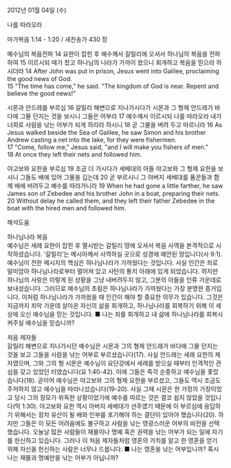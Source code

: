 2012년 01월 04일 (수)

나를 따라오라



마가복음 1:14 - 1:20 / 새찬송가 430 장


몌수님의 복음전파
14 요한이 잡힌 후 예수께서 갈릴리에 오셔서 하나님의 복음을 전파하여 
15 이르시되 때가 찼고 하나님의 나라가 가까이 왔으니 회개하고 복음을 믿으라 하시더라
14 After John was put in prison, Jesus went into Galilee, proclaiming the good news of God.   
15 "The time has come," he said. "The kingdom of God is near. Repent and believe the good news!"  

시몬과 안드레를 부르심
16 갈릴리 해변으로 지나가시다가 시몬과 그 형제 안드레가 바다에 그물 던지는 것을 보시니 그들은 어부라 
17 예수께서 이르시되 나를 따라오라 내가 너희로 사람을 낚는 어부가 되게 하리라 하시니 
18 곧 그물을 버려 두고 따르니라
16 As Jesus walked beside the Sea of Galilee, he saw Simon and his brother Andrew casting a net into the lake, for they were fishermen.   
17 "Come, follow me," Jesus said, "and I will make you fishers of men."   
18 At once they left their nets and followed him.   

야고보와 요한을 부르심
19 조금 더 가시다가 세베대의 아들 야고보와 그 형제 요한을 보시니 그들도 배에 있어 그물을 깁는데 
20 곧 부르시니 그 아버지 세베대를 품꾼들과 함께 배에 버려두고 예수를 따라가니라
19 When he had gone a little farther, he saw James son of Zebedee and his brother John in a boat, preparing their nets.   
20 Without delay he called them, and they left their father Zebedee in the boat with the hired men and followed him.

해석도움





하나님나라 복음  
예수님은 세례 요한이 잡힌 후 멸시받는 갈릴리 땅에 오셔서 복음 사역을 본격적으로 시작하셨습니다. ‘갈릴리’는 메시아께서 사역하실 곳으로 성경에 예언된 땅입니다(사 9:1). 예수님이 전한 메시지의 핵심은 하나님나라가 가까웠다는 것입니다. 사실 인간은 죄로 말미암아 하나님나라로부터 멀어져 있고 사탄의 통치 아래에 있게 되었습니다. 하지만 하나님의 사랑은 이렇게 된 상황을 그냥 내버려두지 않고, 그분의 아들을 인류 가운데로 보내셨습니다. 그러므로 예수님의 초림은 하나님나라가 가까웠다는 가장 분명한 증거입니다. 이처럼 하나님나라가 가까웠을 때 인간이 해야 할 중요한 의무가 있습니다. 그것은 지금까지 죄악 가운데 살아온 자신의 삶을 회개하고, 하나님나라를 회복하기 위해 이 세상에 오신 예수님을 믿는 것입니다.
■ 나는 죄를 회개하고 내 삶에 하나님나라를 회복시켜주실 예수님을 믿습니까?

처음 제자들  
갈릴리 해변으로 지나가시던 예수님은 시몬과 그의 형제 안드레가 바다에 그물 던지는 것을 보고 그들을 사람을 낚는 어부로 부르셨습니다(17). 사실 안드레는 세례 요한의 제자였으며, 그와 그의 형 시몬은 예수님이 요단강에서 세례를 받으실 때부터 인격적인 관심을 갖고 있었던 터였습니다(요 1:40-42). 이에 그들은 즉각 순종하고 예수님을 좇았습니다(18). 곧이어 예수님은 야고보와 그의 형제 요한을 부르셨고, 그들도 역시 조금도 주저하지 않고 예수님을 따라나섰습니다(19-20). 사실 그때 시몬은 한 가정의 가장이었고 당시 그의 장모가 위독한 상황이었기에 예수를 따르는 것은 결코 쉽지 않았을 것입니다(막 1:30). 야고보와 요한 역시 아버지 세베대가 선주였기 때문에 이 부르심에 응답하기 위해서는 장차 유산이 될 배와 인부를 포기해야 하는 결단이 있어야 했습니다(20). 하지만 그들은 이 모든 어려움에도 불구하고 사람을 낚는 영광스러운 어부의 비전을 선택했습니다. 오늘날 많은 사람들이 재물이나 명예 혹은 권력을 낚는 어부가 되는 일에 자기를 헌신하고 있습니다. 그러나 이 처음 제자들처럼 영혼의 가치를 알고 한 영혼을 얻기 위해 자신을 헌신하는 사람은 너무나 드뭅니다.
■ 나는 영혼을 낚는 어부입니까? 혹시 나는 재물과 명예만을 낚는 어부가 아닙니까?